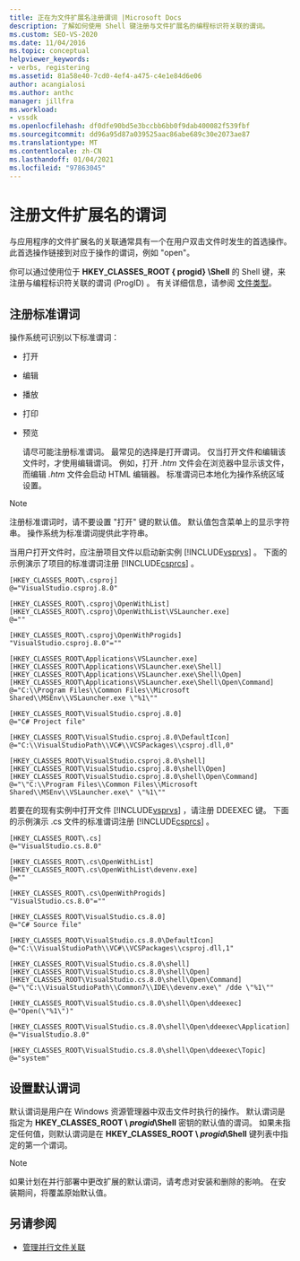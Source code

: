 ```yaml
---
title: 正在为文件扩展名注册谓词 |Microsoft Docs
description: 了解如何使用 Shell 键注册与文件扩展名的编程标识符关联的谓词。
ms.custom: SEO-VS-2020
ms.date: 11/04/2016
ms.topic: conceptual
helpviewer_keywords:
- verbs, registering
ms.assetid: 81a58e40-7cd0-4ef4-a475-c4e1e84d6e06
author: acangialosi
ms.author: anthc
manager: jillfra
ms.workload:
- vssdk
ms.openlocfilehash: df0dfe90bd5e3bccbb6bb0f9dab400082f539fbf
ms.sourcegitcommit: dd96a95d87a039525aac86abe689c30e2073ae87
ms.translationtype: MT
ms.contentlocale: zh-CN
ms.lasthandoff: 01/04/2021
ms.locfileid: "97863045"
---
```

# <a name="register-verbs-for-file-name-extensions"></a>注册文件扩展名的谓词
与应用程序的文件扩展名的关联通常具有一个在用户双击文件时发生的首选操作。 此首选操作链接到对应于操作的谓词，例如 "open"。

 你可以通过使用位于 **HKEY_CLASSES_ROOT \{ progid} \Shell** 的 Shell 键，来注册与编程标识符关联的谓词 (ProgID) 。 有关详细信息，请参阅 [文件类型](/windows/desktop/shell/fa-file-types)。

## <a name="register-standard-verbs"></a>注册标准谓词
 操作系统可识别以下标准谓词：

- 打开

- 编辑

- 播放

- 打印

- 预览

  请尽可能注册标准谓词。 最常见的选择是打开谓词。 仅当打开文件和编辑该文件时，才使用编辑谓词。 例如，打开 *.htm* 文件会在浏览器中显示该文件，而编辑 *.htm* 文件会启动 HTML 编辑器。 标准谓词已本地化为操作系统区域设置。

> [!NOTE]
> 注册标准谓词时，请不要设置 "打开" 键的默认值。 默认值包含菜单上的显示字符串。 操作系统为标准谓词提供此字符串。

 当用户打开文件时，应注册项目文件以启动新实例 [!INCLUDE[vsprvs](../code-quality/includes/vsprvs_md.md)] 。 下面的示例演示了项目的标准谓词注册 [!INCLUDE[csprcs](../data-tools/includes/csprcs_md.md)] 。

```
[HKEY_CLASSES_ROOT\.csproj]
@="VisualStudio.csproj.8.0"

[HKEY_CLASSES_ROOT\.csproj\OpenWithList]
[HKEY_CLASSES_ROOT\.csproj\OpenWithList\VSLauncher.exe]
@=""

[HKEY_CLASSES_ROOT\.csproj\OpenWithProgids]
"VisualStudio.csproj.8.0"=""

[HKEY_CLASSES_ROOT\Applications\VSLauncher.exe]
[HKEY_CLASSES_ROOT\Applications\VSLauncher.exe\Shell]
[HKEY_CLASSES_ROOT\Applications\VSLauncher.exe\Shell\Open]
[HKEY_CLASSES_ROOT\Applications\VSLauncher.exe\Shell\Open\Command]
@="C:\\Program Files\\Common Files\\Microsoft Shared\\MSEnv\\VSLauncher.exe \"%1\""

[HKEY_CLASSES_ROOT\VisualStudio.csproj.8.0]
@="C# Project file"

[HKEY_CLASSES_ROOT\VisualStudio.csproj.8.0\DefaultIcon]
@="C:\\VisualStudioPath\\VC#\\VCSPackages\\csproj.dll,0"

[HKEY_CLASSES_ROOT\VisualStudio.csproj.8.0\shell]
[HKEY_CLASSES_ROOT\VisualStudio.csproj.8.0\shell\Open]
[HKEY_CLASSES_ROOT\VisualStudio.csproj.8.0\shell\Open\Command]
@="\"C:\\Program Files\\Common Files\\Microsoft Shared\\MSEnv\\VSLauncher.exe\" \"%1\""
```

 若要在的现有实例中打开文件 [!INCLUDE[vsprvs](../code-quality/includes/vsprvs_md.md)] ，请注册 DDEEXEC 键。 下面的示例演示 .cs 文件的标准谓词注册 [!INCLUDE[csprcs](../data-tools/includes/csprcs_md.md)]  。

```
[HKEY_CLASSES_ROOT\.cs]
@="VisualStudio.cs.8.0"

[HKEY_CLASSES_ROOT\.cs\OpenWithList]
[HKEY_CLASSES_ROOT\.cs\OpenWithList\devenv.exe]
@=""

[HKEY_CLASSES_ROOT\.cs\OpenWithProgids]
"VisualStudio.cs.8.0"=""

[HKEY_CLASSES_ROOT\VisualStudio.cs.8.0]
@="C# Source file"

[HKEY_CLASSES_ROOT\VisualStudio.cs.8.0\DefaultIcon]
@="C:\\VisualStudioPath\\VC#\\VCSPackages\\csproj.dll,1"

[HKEY_CLASSES_ROOT\VisualStudio.cs.8.0\shell]
[HKEY_CLASSES_ROOT\VisualStudio.cs.8.0\shell\Open]
[HKEY_CLASSES_ROOT\VisualStudio.cs.8.0\shell\Open\Command]
@="\"C:\\VisualStudioPath\\Common7\\IDE\\devenv.exe\" /dde \"%1\""

[HKEY_CLASSES_ROOT\VisualStudio.cs.8.0\shell\Open\ddeexec]
@="Open(\"%1\")"

[HKEY_CLASSES_ROOT\VisualStudio.cs.8.0\shell\Open\ddeexec\Application]
@="VisualStudio.8.0"

[HKEY_CLASSES_ROOT\VisualStudio.cs.8.0\shell\Open\ddeexec\Topic]
@="system"
```

## <a name="set-the-default-verb"></a>设置默认谓词
 默认谓词是用户在 Windows 资源管理器中双击文件时执行的操作。 默认谓词是指定为 **HKEY_CLASSES_ROOT \\ *progid*\Shell** 密钥的默认值的谓词。 如果未指定任何值，则默认谓词是在 **HKEY_CLASSES_ROOT \\ *progid*\Shell** 键列表中指定的第一个谓词。

> [!NOTE]
> 如果计划在并行部署中更改扩展的默认谓词，请考虑对安装和删除的影响。 在安装期间，将覆盖原始默认值。

## <a name="see-also"></a>另请参阅
- [管理并行文件关联](../extensibility/managing-side-by-side-file-associations.md)
